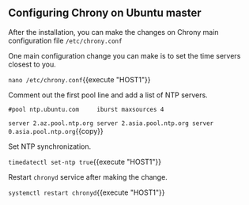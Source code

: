 ## Configuring Chrony on Ubuntu master

After the installation, you can make the changes on Chrony main configuration file
`/etc/chrony.conf`

One main configuration change you can make is to set the time servers closest to you.

`nano /etc/chrony.conf`{{execute "HOST1"}}

Comment out the first pool line and add a list of NTP servers.

`#pool ntp.ubuntu.com     iburst maxsources 4`

`server 2.az.pool.ntp.org
server 2.asia.pool.ntp.org
server 0.asia.pool.ntp.org`{{copy}}

Set NTP synchronization.

`timedatectl set-ntp true`{{execute "HOST1"}}

Restart `chronyd` service after making the change.

`systemctl restart chronyd`{{execute "HOST1"}}